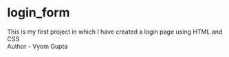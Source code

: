 # login_form
This is my first project in which I have created a login page using HTML and CSS
<br>
Author - Vyom Gupta
